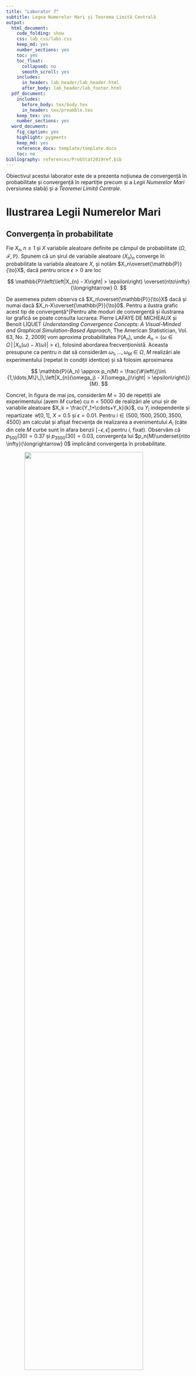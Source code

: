 ```yaml
---
title: "Laborator 7"
subtitle: Legea Numerelor Mari și Teorema Limită Centrală
output:
  html_document:
    code_folding: show
    css: lab_css/labs.css
    keep_md: yes
    number_sections: yes
    toc: yes
    toc_float:
      collapsed: no
      smooth_scroll: yes
    includes:
      in_header: lab_header/lab_header.html
      after_body: lab_header/lab_footer.html
  pdf_document:
    includes:
      before_body: tex/body.tex
      in_header: tex/preamble.tex
    keep_tex: yes
    number_sections: yes
  word_document:
    fig_caption: yes
    highlight: pygments
    keep_md: yes
    reference_docx: template/template.docx
    toc: no
bibliography: references/ProbStat2019ref.bib
---
```


<script>
$(document).ready(function ()  {

    // move toc-ignore selectors from section div to header
    $('div.section.toc-ignore')
        .removeClass('toc-ignore')
        .children('h1,h2,h3,h4,h5').addClass('toc-ignore');

    // establish options
    var options = {
      selectors: "h1,h2,h3",
      theme: "bootstrap3",
      context: '.toc-content',
      hashGenerator: function (text) {
        return text.replace(/[.\\/?&!#<>]/g, '').replace(/\s/g, '_').toLowerCase();
      },
      ignoreSelector: ".toc-ignore",
      scrollTo: 60
    };
    options.showAndHide = false;
    options.smoothScroll = true;

    // tocify
    var toc = $("#TOC").tocify(options).data("toc-tocify");
});
</script>

Obiectivul acestui laborator este de a prezenta noțiunea de convergență în probabilitate și convergență în repartiție precum și a *Legii Numerelor Mari* (versiunea slabă) și a *Teoremei Limită Centrale*.






# Ilustrarea Legii Numerelor Mari

## Convergența în probabilitate

Fie $X_n, n\geq 1$ și $X$ variabile aleatoare definite pe câmpul de probabilitate $(\Omega, \mathcal{F}, \mathbb{P})$. Spunem că un șirul de variabile aleatoare $(X_n)_n$ converge în probabilitate la variabila aleatoare $X$, și notăm $X_n\overset{\mathbb{P}}{\to}X$, dacă pentru orice $\epsilon>0$ are loc 

$$
  \mathbb{P}\left(\left|X_{n} - X\right| > \epsilon\right) \overset{n\to\infty}{\longrightarrow} 0. 
$$

De asemenea putem observa că $X_n\overset{\mathbb{P}}{\to}X$ dacă și numai dacă $X_n-X\overset{\mathbb{P}}{\to}0$. Pentru a ilustra grafic acest tip de convergență^[Pentru alte moduri de convergență și ilustrarea lor grafică se poate consulta lucrarea: Pierre LAFAYE DE MICHEAUX și Benoit LIQUET *Understanding Convergence Concepts: A Visual-Minded and Graphical Simulation-Based Approach*, The American Statistician, Vol. 63, No. 2, 2009] vom aproxima probabilitatea $\mathbb{P}(A_n)$, unde $A_n = \{\omega\in\Omega\,|\,\left|X_{n}(\omega) - X(\omega)\right| > \epsilon\}$, folosind abordarea frecvenționistă. Aceasta presupune ca pentru $n$ dat să considerăm $\omega_1, \ldots,\omega_M\in\Omega$, $M$ realizări ale experimentului (repetat în condiții identice) și să folosim aproximarea

$$
  \mathbb{P}(A_n) \approx p_n(M) = \frac{\#\left\{j\in\{1,\ldots,M\}\,|\,\left|X_{n}(\omega_j) - X(\omega_j)\right| > \epsilon\right\}}{M}.
$$

Concret, în figura de mai jos, considerăm $M = 30$ de repetiții ale experimentului (avem $M$ curbe) cu $n = 5000$ de realizări ale unui șir de variabile aleatoare $X_k = \frac{Y_1+\cdots+Y_k}{k}$, cu $Y_i$ independente și repartizate $\mathcal{U}[0,1]$, $X = 0.5$ și $\epsilon = 0.01$. Pentru $i\in\{500, 1500, 2500, 3500, 4500\}$ am calculat și afișat frecvența de realizarea a evenimentului $A_i$ (câte din cele $M$ curbe sunt în afara benzii $[-\epsilon, \epsilon]$ pentru $i$, fixat). Observăm că $p_{500}(30) = 0.37$ și $p_{3500}(30) = 0.03$, convergența lui $p_n(M)\underset{n\to \infty}{\longrightarrow} 0$ implicând convergența în probabilitate.

<img src="Lab7_files/figure-html/unnamed-chunk-3-1.png" width="80%" style="display: block; margin: auto;" />

## Legea numerelor mari (versiunea slabă)

\BeginKnitrBlock{rmdinsight}<div class="rmdinsight">Fie $X_1, X_2, \ldots$ un șir de variabile aleatoare independente și indentic repartizate, de medie $\mathbb{E}[X_1] = \mu<\infty$ și varianță $Var(X_1) = \sigma^2<\infty$. Atunci $\forall \epsilon>0$ avem 

$$
  \mathbb{P}\left(\left|\frac{X_1+\cdots+X_n}{n} - \mu\right| > \epsilon\right) \overset{n\to\infty}{\longrightarrow} 0
$$
  
sau echivalent 

$$
  \mathbb{P}\left(\left|\frac{X_1+\cdots+X_n}{n} - \mu\right| \leq \epsilon\right) \overset{n\to\infty}{\longrightarrow} 1
$$

</div>\EndKnitrBlock{rmdinsight}

Notând $\bar{X}_n = \frac{X_1+\cdots X_n}{n}$, *Legea numerelor mari (versiunea slabă)* afirmă că $\bar{X}_n\overset{\mathbb{P}}{\to}\mu$.  Figura de mai jos ilustrează această convergență pentru $M = 100$ de traiectorii. În figura din dreapta este ilustrată evoluția probabilității $p_n$ pentru $n\in\{1,2,\ldots, N\}$. 

<img src="Lab7_files/figure-html/unnamed-chunk-5-1.png" width="90%" style="display: block; margin: auto;" />

\BeginKnitrBlock{rmdexercise}<div class="rmdexercise">Să presupunem că primim o monedă și ni se spune că aceasta aterizează pe fața cap în $48\%$ din cazuri. Vrem să testăm această afirmație. Folosind *Legea numerelor mari* și știind că vrem să fim siguri în $95\%$ din cazuri, ne întrebăm de câte ori trebuie să aruncăm moneda pentru a verifica afirmația?

</div>\EndKnitrBlock{rmdexercise}

Să presupunem că aruncăm moneda, independent, de $n$ ori și fie $X_i$ rezultatul obținut la cea de-a $i$-a aruncare: $X_i=1$ dacă la a $i$-a aruncare am obținut cap și $X_i = 0$ dacă am obținut pajură. Avem că variabilele aleatoare $X_1, X_2, \ldots, X_n$ sunt independente și repartizare $\mathcal{B}(p)$, cu $p=0.48$ din ipoteză. 

De asemenea, observăm că $\mathbb{E}[X_1]= \mu = 0.48$ și $Var(X_1) = \sigma^2 = p(1-p) = 0.2496$. Pentru testarea monedei permitem o eroare $\epsilon = 0.02$ ceea ce înseamnă că probabilitatea ca moneda să aterizeze cap se află în intervalul $(0.46, 0.5)$. Din *Inegalitatea lui Cebîșev* avem că

$$
  \mathbb{P}\left(\left|\frac{X_1+\cdots+X_n}{n} - 0.48\right| >0.02\right)\leq \frac{Var(X_1)}{n\times(0.02)^2}, 
$$

de unde, având un grad de încredere de $95\%$, vrem să determinăm pe $n$ pentru care 

$$
  \frac{0.2496}{n\times(0.02)^2} = 0.05
$$

ceea ce implică $n = 12480$.

\BeginKnitrBlock{rmdexercise}<div class="rmdexercise">Fie $X_1,X_2,\dots,X_N$, $N$ v.a. i.i.d. de lege $\mathcal{U}([0,1])$. Pentru $1\leq n\leq N$, notăm cu $S_n=X_1+X_2+\cdots X_n$ șirul sumelor parțiale și $\mu$ media legii $\mathcal{U}([0,1])$. Trasați pe același grafic funcția $n\to \bar{X}_n=\frac{S_n}{n}$ pentru $n=1,\dots,N$ și dreapta de ecuație $y=\mu$. Faceți același lucru pentru legea normală $\mathcal{N}(2,1)$. 
</div>\EndKnitrBlock{rmdexercise}

În cazul în care v.a. $X_1,X_2,\dots,X_N$ sunt repartizate uniform $\mathcal{U}([0,1])$ (deci media este $\mu=\frac{1}{2}$) avem: 


```r
n = 10000

# Pentru legea uniforma folosim comanda runif
# Pentru calculul sumelor partiale putem folosi functia cumsum

y1 = cumsum(runif(n))
y1 = y1/(1:n)
mu1 = 1/2 # media uniformei pe [0,1]

# trasam graficul 
mar.default <- c(5,4,4,2) + 0.1
par(mar = mar.default + c(0, 0.3, 0, 0)) 
plot(1:n, y1, type = "l", 
     col= myblue, xlab = "n", 
     ylab = expression(bar(X)[n]), 
     bty = "n",
     ylim = c(0.3,0.7))
abline(h = mu1, col = myred, lty= "dashed") # adaugam linia orizontala
```

<img src="Lab7_files/figure-html/unnamed-chunk-8-1.png" width="80%" style="display: block; margin: auto;" />


În cazul în care v.a. $X_1,X_2,\dots,X_N$ sunt normale de parametrii $\mathcal{N}(2,1)$ (deci media este $\mu=2$) avem:


```r
# Folosim acelasi numar de variabile n

# Pentru legea normala folosim comanda rnorm
# Pentru calculul sumelor partiale putem folosi functia cumsum
y2 = cumsum(rnorm(n, mean = 2, sd = 1))
y2 = y2/(1:n)
mu2 = 2 # media normalei N(2,1)

# facem graficul 
mar.default <- c(5,4,4,2) + 0.1
par(mar = mar.default + c(0, 0.3, 0, 0)) 
plot(1:n, y2, type = "l", 
     col= myblue, xlab = "n", 
     ylab = expression(bar(X)[n]),
     bty = "n",
     ylim = c(1.5, 2.5))
abline(h = mu2, col = myred, lty= "dashed") # adaugam linia orizontala
```

<img src="Lab7_files/figure-html/unnamed-chunk-9-1.png" width="80%" style="display: block; margin: auto;" />

\BeginKnitrBlock{rmdexercise}<div class="rmdexercise">Construiți o funcție care să vă permită generarea a $m$ eșantioane de volum $n$ dintr-o populație normală de medie $\mu$ și varianță $\sigma^2$ dată. Ilustrați grafic cu ajutorul unui boxplot cum variază diferența dintre media aritmetică (media eșantionului $\bar{X}_n$) și media teoretică pentru $m = 100$ și diferite volume ale eșantionului $n\in\{10, 100, 1000, 10000\}$. Se consideră $\mu = 1$ și $\sigma^2 = 1$. 

</div>\EndKnitrBlock{rmdexercise}

Următoarea funcție verifică cerința din problemă (`normal.mean =` $\mu$, `normal.sd =` $\sigma$, `num.samp = m` și `samp.size = n`). Să observăm că am folosit funcția `rowMeans` pentru a calcula media fiecărui eșantion (media pe liniile matricii de observații).  


```r
normalSampleMean <- function(normal.mean, normal.sd, num.samp, samp.size) {
  # generam matricea de observatii 
    x = matrix(rnorm(n = num.samp * samp.size, mean = normal.mean, sd = normal.sd), 
        nrow = num.samp, ncol = samp.size)
    
  # calculam media esantionului pentru fiecare esantion
    x.mean = rowMeans(x)
    
    return(x.mean)
}
```

Pentru a ilustra grafic să considerăm o populație $\mathcal{N}(1,1)$ și pentru talie a eșantionului, $n\in\{10, 100, 1000, 10000\}$, să calculăm $\bar{X}_n$ corespunzător (aici am folosit funcția `sapply` - a se vedea laboratorul 3).


```r
# date de intrare
normal.mean = 1
normal.sd = 1
true.mean = normal.mean

# marimea esantioanelor
samp.sizes = c(10, 100, 1000, 10000)

names(samp.sizes) = paste0("n = ", samp.sizes)

# numarul de esantioane
num.samp = 100

# calculul mediei de selectie pentru fiecare esantion
x.mean = sapply(samp.sizes, normalSampleMean, num.samp = num.samp, 
                normal.mean = normal.mean, normal.sd = normal.sd)

# ilustrarea grafica
mar.default <- c(5,4,4,2) + 0.1
par(mar = mar.default + c(0, 0.2, 0, 0), bty = "n") 
boxplot(x.mean - true.mean, 
        xlab = "Talia esantionului (n)", 
        ylab = expression(bar(X)[n] - mu),
        col = "gray80",
        bty = "n")

abline(h = 0, lty = 2, col = myred)
```

<img src="Lab7_files/figure-html/unnamed-chunk-12-1.png" width="80%" style="display: block; margin: auto;" />

Din boxplot-ul de mai sus observăm că pe măsură ce creștem talia eșantionului media boxplot-ului se duce spre 0 ceea ce justifică enunțul *Legii Numerelor Mari*, și anume că media eșantionului converge la media populației (media teoretică). De asemenea putem observa că și varianța scade (gradul de împrăștiere scade) odată cu creșterea numărului de observații.

\BeginKnitrBlock{rmdexercise}<div class="rmdexercise">Utilizați *Legea Numerelor Mari* pentru a aproxima integrala următoare

$$
  I = \int_{0}^{1}e^{x}sin(2x)cos(2x)dx.
$$

Calculați de asemenea valoarea exactă $I$ a acesteia și comparați-o cu aproximarea găsită.

</div>\EndKnitrBlock{rmdexercise}

Fie $U_1,U_2,\dots,U_n$ un șir de v.a. i.i.d. repartizare uniform pe $[0,1]$. Cum $g$ este o funcție continuă atunci $g(U_1), g(U_2),\ldots, g(U_n)$ sunt variabile aleatoare i.i.d. și aplicând *Legea Numerelor Mari* obținem

$$
  g_n=\frac{1}{n}\sum_{i=1}^{n}g(U_{i}) \overset{\mathbb{P}}{\to} \mathbb{E}[g(U_1)] = \int_{0}^{1}g(x)dx.
$$

Pentru a calcula integrala numeric vom folosi funcția `integrate` (trebuie observat că această integrală se poate calcula ușor și exact prin integrare prin părți). Următorul script ne dă valoare numerică și aproximarea obținută cu ajutorul metodei Monte Carlo pentru integrale $\int_{0}^{1}g(x)dx$:


```r
myfun=function(x){
  y = exp(x)*sin(2*x)*cos(2*x);
  return(y);
}

# calculul integralei cu metode numerice
I = integrate(myfun,0,1) # raspunsul este o lista si oprim prima valoare
I = I[[1]]

# calculul integralei cu ajutorul metodei Monte Carlo
n = 10000 

u = runif(n) # generarea sirului U_n
z = myfun(u) # calcularea sirului g_n

I2 = sum(z)/n # aproximarea MC
```

Obținem că valoarea numerică a lui $I$ este 0.2662 iar cea obținută cu ajutorul metodei Monte Carlo este 0.2673. 

Avem următoarea ilustrare grafică a convergenței metodei Monte Carlo:


```r
# graficul
gn = myfun(runif(n)) 
gn = cumsum(gn)/(1:n) # calculul lui g_n

plot(1:n, gn, type = "l", 
     col = myblue, xlab = "n", 
     ylab = expression(g[n]),
     bty = "n",
     ylim = c(I-0.2, I+0.2))
abline(h = I, lty = "dashed", col = myred)
```

<img src="Lab7_files/figure-html/unnamed-chunk-15-1.png" width="80%" style="display: block; margin: auto;" />

# Ilustrarea Teoremei Limită Centrală

\BeginKnitrBlock{rmdinsight}<div class="rmdinsight">Fie $X_1, X_2, \ldots$ un șir de variabile aleatoare independente și indentic repartizate, de medie $\mathbb{E}[X_1] = \mu<\infty$ și varianță $Var(X_1) = \sigma^2<\infty$. Atunci, notând $S_n = X_1 + \cdots + X_n$, avem

$$
  \mathbb{P}\left(\frac{S_n - \mathbb{E}[S_n]}{\sqrt{Var(S_n)}}\leq x\right) = \mathbb{P}\left(\frac{S_n - n\mu}{\sigma\sqrt{n}}\leq x\right) \overset{n\to\infty}{\longrightarrow} \Phi(x) = \frac{1}{\sqrt{2\pi}}\int_{-\infty}^{x}e^{-\frac{t^2}{2}}\,dt, \quad \forall x\in\mathbb{R}.
$$
  
Echivalent, dacă notăm media eșantionului cu $\bar{X}_n = \frac{S_n}{n}$, atunci  

$$
  \mathbb{P}\left(\sqrt{n}\frac{\bar{X}_n - \mu}{\sigma}\leq x\right) \overset{n\to\infty}{\longrightarrow} \Phi(x) = \frac{1}{\sqrt{2\pi}}\int_{-\infty}^{x}e^{-\frac{t^2}{2}}\,dt, \quad \forall x\in\mathbb{R}.
$$

</div>\EndKnitrBlock{rmdinsight}

\BeginKnitrBlock{rmdexercise}<div class="rmdexercise">Să presupunem că primim o monedă și ni se spune că aceasta aterizează pe fața cap în $48\%$ din cazuri. Vrem să testăm această afirmație. Folosind *Teorema Limită Centrală* și știind că vrem să fim siguri în $95\%$ din cazuri, ne întrebăm de câte ori trebuie să aruncăm moneda pentru a verifica afirmația? Comparați răspunsul cu cel din exercițiul în care am folosit *LNM*, de mai sus.

</div>\EndKnitrBlock{rmdexercise}

Folosind aceleași notații ca și în exercițiul din secțiunea de mai sus și notând în plus $S_n = X_1+\cdots+X_n$, avem 

\begin{align*}
  \mathbb{P}\left(\frac{S_n}{n}<0.5\right) &= \mathbb{P}\left(\frac{S_n - n\mu}{\sigma\sqrt{n}}<\frac{(0.5-\mu)\sqrt{n}}{\sigma}\right)= \mathbb{P}\left(\frac{S_n - n\mu}{\sigma\sqrt{n}}<\frac{0.02\sqrt{n}}{\sqrt{0.2496}}\right) \\
  &= \mathbb{P}\left(\frac{S_n - n\mu}{\sigma\sqrt{n}}<0.04\sqrt{n}\right) \approx\Phi(0.04\sqrt{n})\geq 0.95
\end{align*}

Prin urmare, $(0.04\sqrt{n}\geq 1.645$ de unde $n = 1692$. Putem observa că rezultatul obținut prin aplicarea *Teoremei Limită Centrală* este mai precis decât cel obținut prin aplicarea *Legii numerelor mari*.


\BeginKnitrBlock{rmdexercise}<div class="rmdexercise">
Fie $(X_n)_{n\geq1}$ un șir de v.a. i.i.d. de lege $\mathcal{E}(1)$. Pentru toți $n$, notăm cu $S_n=X_1+X_2+\cdots X_n$ șirul sumelor parțiale, $\mu$ și $\sigma^2$ reprezentând media și respectiv varianța legii $\mathcal{E}(1)$. *Teorema Limită Centrală* afirmă că dacă $n$ este mare atunci v.a. 

$$
\frac{S_n-n\mu}{\sqrt{n}\sigma}
$$

are aproximativ aceeași distribuție ca și legea normală $\mathcal{N}(0,1)$. Ilustrați această convergență în distribuție cu ajutorul unei histograme. Suprapuneți peste această histogramă densitatea legii $\mathcal{N}(0,1)$.
</div>\EndKnitrBlock{rmdexercise}

Știm că media unei v.a. distribuite exponențial de parametru $\lambda$, $\mathcal{E}(\lambda)$ este $\mu=\frac{1}{\lambda}$ iar varianța acesteia este $\sigma^2=\frac{1}{\lambda^2}$. Pentru fiecare valoare a lui $i$ de la $1$ la $N$ calculăm raportul $\frac{S_n-n\mu}{\sigma\sqrt{n}}$ (cu alte cuvinte repetăm experimentul de $N$ ori): 


```r
N = 1000 # alegem numarul de repetitii ale experimentului
n = 1000 # alegem n pentru care folosim aproximarea normala

lambda = 1 # parametrul legii E(1)

mu = 1/lambda # media
sigma = 1/lambda # abaterea standard 

s = rep(0,N) # initializam sirul sumelor partiale

for (i in 1:N){
  x = rexp(n, rate = lambda) # generam variabilele exponentiale
  s[i] = (sum(x)-n*mu)/(sigma*sqrt(n)) # calculam raportul 
  
}
```

Continuăm prin trasarea histogramei cerute și adăugăm la grafic densitatea legii normale $\mathcal{N}(0,1)$:


```r
# trasam histograma
# pentru mai multe optiuni latex: ?plotmath 
hist(s, main = expression(paste("Histograma raportului ",
                                frac(S[n]-n%*%mu,sigma%*%sqrt(n)))),
     prob = TRUE, 
     col = "grey80", # Culoarea de umplere
     border = "grey20",
     xlim = c(-4,4), 
     cex.main=0.75, 
     cex.lab = 0.75, 
     cex.axis = 0.75, 
     xlab = "", 
     ylab = "Densitatea")

# adaugam densitatea normalei N(0,1) 
x1 = seq(-4,4,by=0.1)
y1 = dnorm(x1, mean = 0, sd = 1)
lines(x1, y1, col = myred, lwd = 2, lty = 2)
```

<img src="Lab7_files/figure-html/unnamed-chunk-20-1.png" width="80%" style="display: block; margin: auto;" />

